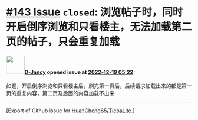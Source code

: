 # [\#143 Issue](https://github.com/HuanCheng65/TiebaLite/issues/143) `closed`: 浏览帖子时，同时开启倒序浏览和只看楼主，无法加载第二页的帖子，只会重复加载

#### <img src="https://avatars.githubusercontent.com/u/39090689?u=a5f56b60c68148053f4b81e24a05d58b6ed97bab&v=4" width="50">[D-Jancy](https://github.com/D-Jancy) opened issue at [2022-12-19 05:22](https://github.com/HuanCheng65/TiebaLite/issues/143):

如题，开启倒序浏览和只看楼主后，刷完第一页后，后续请求加载出来的都是第一页的重复内容，第二页及后面的内容加载不出来




-------------------------------------------------------------------------------



[Export of Github issue for [HuanCheng65/TiebaLite](https://github.com/HuanCheng65/TiebaLite).]
